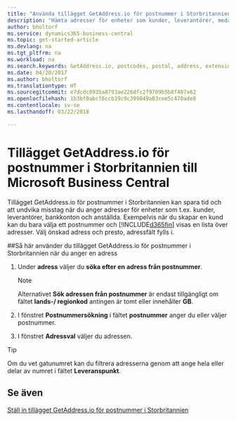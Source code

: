 ```yaml
---
title: "Använda tillägget GetAddress.io för postnummer i Storbritannien | Microsoft Docs"
description: "Hämta adresser för enheter som kunder, leverantörer, medarbetare och banker i Storbritannien från tjänsten GetAddress.io."
author: bholtorf
ms.service: dynamics365-business-central
ms.topic: get-started-article
ms.devlang: na
ms.tgt_pltfrm: na
ms.workload: na
ms.search.keywords: GetAddress.io, postcodes, postal, address, extension
ms.date: 04/20/2017
ms.author: bholtorf
ms.translationtype: HT
ms.sourcegitcommit: e7dcdc0935a8793ae226dfc2f9709b5b8f487a62
ms.openlocfilehash: 1b3bf0abcf6ccb19c9c399849a03cee5c470ade8
ms.contentlocale: sv-se
ms.lasthandoff: 03/22/2018

---
```


# <a name="the-getaddressio-uk-postcodes-extension-to-microsoft-business-central"></a>Tillägget GetAddress.io för postnummer i Storbritannien till Microsoft Business Central
Tillägget GetAddress.io för postnummer i Storbritannien kan spara tid och att undvika misstag när du anger adresser för enheter som t.ex. kunder, leverantörer, bankkonton och anställda. Exempelvis när du skapar en kund kan du bara välja ett postnummer och [!INCLUDE[d365fin](includes/d365fin_md.md)] visas en lista över adresser. Välj önskad adress och presto, adressfält fylls i.  

##<a name="to-use-the-getaddressio-uk-postcodes-extension-when-you-enter-an-address"></a>Så här använder du tillägget GetAddress.io för postnummer i Storbritannien när du anger en adress
1. Under **adress** väljer du **söka efter en adress från postnummer**.  

    > [!NOTE]  
    >   Alternativet **Sök adressen från postnummer** är endast tillgängligt om fältet **lands-/ regionkod** antingen är tomt eller innehåller **GB**.
2. I fönstret **Postnummersökning** i fältet **postnummer** anger du eller väljer postnummer.  
3. I fönstret **Adressval** väljer du adressen.  

> [!TIP]  
>   Om du vet gatunumret kan du filtrera adresserna genom att ange hela eller delar av numret i fältet **Leveranspunkt**.


## <a name="see-also"></a>Se även
[Ställ in tillägget GetAddress.io för postnummer i Storbritannien](LocalFunctionality/UnitedKingdom/uk-setup-postal-code-service.md)

